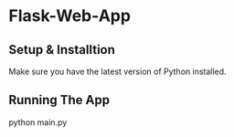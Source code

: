 # Flask-Web-App
## Setup & Installtion  
Make sure you have the latest version of Python installed.

## Running The App  
python main.py
